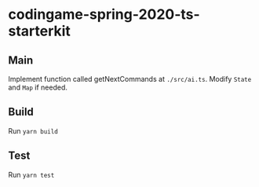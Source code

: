 # codingame-spring-2020-ts-starterkit

## Main

Implement function called getNextCommands at `./src/ai.ts`.
Modify `State` and `Map` if needed.

## Build

Run `yarn build`

## Test

Run `yarn test`

